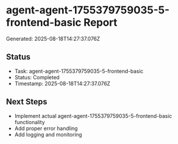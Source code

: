 # agent-agent-1755379759035-5-frontend-basic Report

Generated: 2025-08-18T14:27:37.076Z

## Status
- Task: agent-agent-1755379759035-5-frontend-basic
- Status: Completed
- Timestamp: 2025-08-18T14:27:37.076Z

## Next Steps
- Implement actual agent-agent-1755379759035-5-frontend-basic functionality
- Add proper error handling
- Add logging and monitoring
